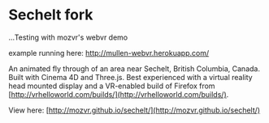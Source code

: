 # Sechelt fork

...Testing with mozvr's webvr demo

example running here:
http://mullen-webvr.herokuapp.com/


An animated fly through of an area near Sechelt, British Columbia, Canada. Built with Cinema 4D and Three.js. Best experienced with a virtual reality head mounted display and a VR-enabled build of Firefox from [http://vrhelloworld.com/builds/](http://vrhelloworld.com/builds/).

View here: [http://mozvr.github.io/sechelt/](http://mozvr.github.io/sechelt/)